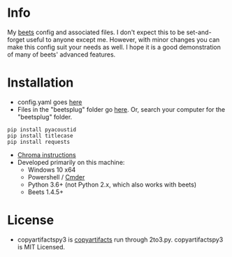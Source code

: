 # Info

My [beets](https://github.com/beetbox/beets) config and associated files. I don't expect this to be set-and-forget useful to anyone except me. However, with minor changes you can make this config suit your needs as well. I hope it is a good demonstration of many of beets' advanced features.

# Installation

* config.yaml goes [here](https://beets.readthedocs.io/en/latest/reference/config.html)
* Files in the "beetsplug" folder go [here](http://beets.readthedocs.io/en/latest/dev/plugins.html?highlight=plugins). Or, search your computer for the "beetsplug" folder.

```
pip install pyacoustid
pip install titlecase
pip install requests
```

* [Chroma instructions](https://beets.readthedocs.io/en/latest/plugins/chroma.html)
* Developed primarily on this machine:
  - Windows 10 x64
  - Powershell / [Cmder](https://github.com/cmderdev/cmder)
  - Python 3.6+ (not Python 2.x, which also works with beets)
  - Beets 1.4.5+

# License

* copyartifactspy3 is [copyartifacts](https://github.com/sbarakat/beets-copyartifacts) run through 2to3.py. copyartifactspy3 is MIT Licensed.
